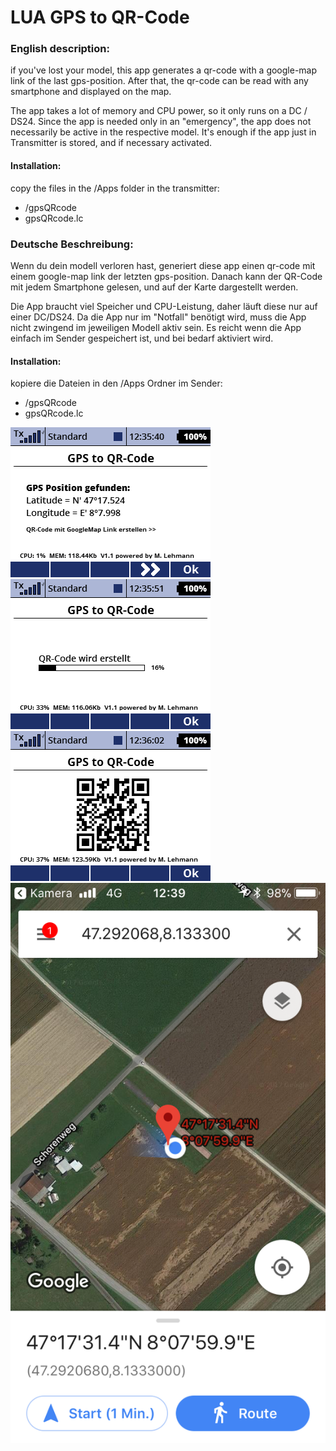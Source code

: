 # LUA GPS to QR-Code
### English description:
if you've lost your model, this app generates a qr-code with a google-map link 
of the last gps-position. After that, the qr-code can be read with 
any smartphone and displayed on the map.

The app takes a lot of memory and CPU power, so it only runs on a DC / DS24.
Since the app is needed only in an "emergency", the app does not necessarily
be active in the respective model. It's enough if the app just in
Transmitter is stored, and if necessary activated.

#### Installation: 
copy the files in the /Apps folder in the transmitter:
- /gpsQRcode
- gpsQRcode.lc


### Deutsche Beschreibung:
Wenn du dein modell verloren hast, generiert diese app einen qr-code mit 
einem google-map link der letzten gps-position. Danach kann der QR-Code 
mit jedem Smartphone gelesen, und auf der Karte dargestellt werden.

Die App braucht viel Speicher und CPU-Leistung, daher läuft diese nur auf einer DC/DS24.
Da die App nur im "Notfall" benötigt wird, muss die App nicht zwingend
im jeweiligen Modell aktiv sein. Es reicht wenn die App einfach im 
Sender gespeichert ist, und bei bedarf aktiviert wird.

#### Installation: 
kopiere die Dateien in den /Apps Ordner im Sender:
- /gpsQRcode
- gpsQRcode.lc

![screen001](https://raw.githubusercontent.com/nightflyer88/Lua_gpsQRcode/master/img/Screen001.bmp)
![screen002](https://raw.githubusercontent.com/nightflyer88/Lua_gpsQRcode/master/img/Screen002.bmp)
![screen003](https://raw.githubusercontent.com/nightflyer88/Lua_gpsQRcode/master/img/Screen003.bmp)
![iphone](https://raw.githubusercontent.com/nightflyer88/Lua_gpsQRcode/master/img/iPhone.png)
